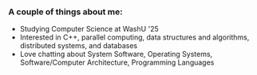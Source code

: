### A couple of things about me:
- Studying Computer Science at WashU '25
- Interested in C++, parallel computing, data structures and algorithms, distributed systems, and databases
- Love chatting about System Software, Operating Systems, Software/Computer Architecture, Programming Languages
